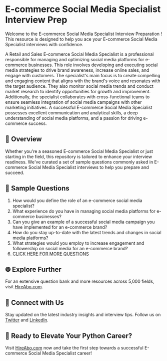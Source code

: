 # E-commerce Social Media Specialist Interview Prep

Welcome to the E-commerce Social Media Specialist Interview Preparation ! This resource is designed to help you ace your E-commerce Social Media Specialist interviews with confidence.

A Retail and Sales E-commerce Social Media Specialist is a professional responsible for managing and optimizing social media platforms for e-commerce businesses. This role involves developing and executing social media strategies to drive brand awareness, increase online sales, and engage with customers. The specialist's main focus is to create compelling and engaging content that aligns with the brand's voice and resonates with the target audience. They also monitor social media trends and conduct market research to identify opportunities for growth and improvement. Additionally, the specialist collaborates with cross-functional teams to ensure seamless integration of social media campaigns with other marketing initiatives. A successful E-commerce Social Media Specialist possesses excellent communication and analytical skills, a deep understanding of social media platforms, and a passion for driving e-commerce success.

## 🚀 Overview

Whether you're a seasoned E-commerce Social Media Specialist or just starting in the field, this repository is tailored to enhance your interview readiness. We've curated a set of sample questions commonly asked in E-commerce Social Media Specialist interviews to help you prepare and succeed.

## 📝 Sample Questions

1. How would you define the role of an e-commerce social media specialist?
2. What experience do you have in managing social media platforms for e-commerce businesses?
3. Can you give an example of a successful social media campaign you have implemented for an e-commerce brand?
4. How do you stay up-to-date with the latest trends and changes in social media platforms?
5. What strategies would you employ to increase engagement and followership on social media for an e-commerce brand?
6. [CLICK HERE FOR MORE QUESTIONS](https://hireabo.com/job/22_2_20/Ecommerce%20Social%20Media%20Specialist)

## 🌐 Explore Further

For an extensive question bank and more resources across 5,000 fields, visit [HireAbo.com](https://www.hireabo.com).

## 📱 Connect with Us

Stay updated on the latest industry insights and interview tips. Follow us on [Twitter](https://twitter.com/hireabo) and [LinkedIn](https://www.linkedin.com/in/hire-abo-3609972a8/).

## 🚀 Ready to Elevate Your Python Career?

Visit [HireAbo.com](https://www.hireabo.com) now and take the first step towards a successful E-commerce Social Media Specialist career!